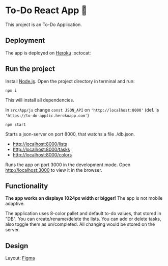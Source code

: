 # To-Do React App :bookmark_tabs:

This project is an To-Do Application.

## Deployment

The app is deployed on [Heroku](https://to-do-applic.herokuapp.com/) :octocat:

## Run the project

Install [Node.js](https://nodejs.org/en/download/). 
Open the project directory in terminal and run:

```npm i```

This will install all dependencies.

In `src/App/js` change `const JSON_API` on `'http://localhost:8000'` (def. is `'https://to-do-applic.herokuapp.com'`)

```npm start```

Starts a json-server on port 8000, that watchs a file ./db.json.

- [http://localhost:8000/lists](http://localhost:8000/lists)
- [http://localhost:8000/tasks](http://localhost:8000/tasks)
- [http://localhost:8000/colors](http://localhost:8000/colors)


Runs the app on port 3000 in the development mode.
Open [http://localhost:3000](http://localhost:3000) to view it in the browser.

## Functionality

**The app works on displays 1024px width or bigger!**
The app is not mobile adaptive.

The application uses 8-color pallet and default to-do values, that stored in "DB". You can create/rename/delete the lists. You can add or delete tasks, also toggle them as un/completed. All changing would be stored on the server.

## Design

Layout: [Figma](https://www.figma.com/file/OP7oFTNqV8tPZyh2zSgCaX/Todo-ReactJS?node-id=0%3A1)